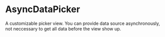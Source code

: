 # AsyncDataPicker
A customizable picker view. You can provide data source asynchronously, not neccessary to get all data before the view show up. 
